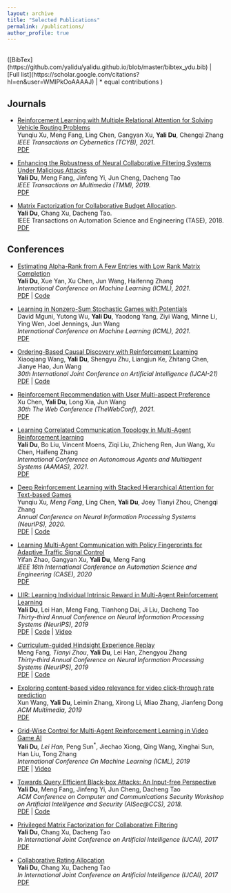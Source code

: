 ```yaml
---
layout: archive
title: "Selected Publications"
permalink: /publications/
author_profile: true
---
```

<br>
([BibTex](https://github.com/yalidu/yalidu.github.io/blob/master/bibtex_ydu.bib) 
| [Full list](https://scholar.google.com/citations?hl=en&user=WMlPkOoAAAAJ)
| * equal contributions
)

## Journals

* [ Reinforcement Learning with Multiple Relational Attention for Solving Vehicle Routing Problems
]() <br>
Yunqiu Xu, Meng Fang, Ling Chen, Gangyan Xu, **Yali Du**, Chengqi Zhang <br>
<i> IEEE Transactions on Cybernetics (TCYB), 2021.  </i> <br>
[PDF](https://ieeexplore.ieee.org/abstract/document/9478307)

* [ Enhancing the Robustness of Neural Collaborative Filtering Systems Under Malicious Attacks]() <br>
**Yali Du**, Meng Fang, Jinfeng Yi, Jun Cheng, Dacheng Tao <br>
<i> IEEE Transactions on Multimedia (TMM), 2019.  </i> <br>
[PDF](https://ieeexplore.ieee.org/stamp/stamp.jsp?arnumber=8576563)

*  [Matrix Factorization for Collaborative Budget Allocation](). <br>
**Yali Du**, Chang Xu, Dacheng Tao. <br>
IEEE Transactions on Automation Science and Engineering (TASE), 2018. <br>
[PDF](https://ieeexplore.ieee.org/stamp/stamp.jsp?arnumber=8437150)



## Conferences

* [Estimating Alpha-Rank from A Few Entries with Low Rank Matrix Completion]() <br>
**Yali Du**, Xue Yan, Xu Chen, Jun Wang, Haifenng Zhang <br>
<i>  International Conference on Machine Learning (ICML), 2021.  </i> <br>
 [PDF](http://proceedings.mlr.press/v139/du21e/du21e.pdf)
 |
 [Code](https://github.com/yalidu/optEval)

* [Learning in Nonzero-Sum Stochastic Games with Potentials]() <br>
David Mguni, Yutong Wu, **Yali Du**, Yaodong Yang, Ziyi Wang, Minne Li, Ying Wen, Joel Jennings, Jun Wang <br>
<i>  International Conference on Machine Learning (ICML), 2021.  </i> <br>
 [PDF](https://arxiv.org/pdf/2103.09284.pdf)


* [Ordering-Based Causal Discovery with Reinforcement Learning]() <br>
Xiaoqiang Wang,
**Yali Du**,
Shengyu Zhu,
Liangjun Ke,
Zhitang Chen,
Jianye Hao,
Jun Wang  <br>
<i> 30th International Joint Conference on Artificial Intelligence (IJCAI-21) </i> <br> 
[PDF](https://arxiv.org/abs/2105.06631)
|
[Code](https://github.com/huawei-noah/trustworthyAI/tree/master/gcastle)


* [Reinforcement Recommendation with User Multi-aspect Preference]() <br>
Xu Chen, **Yali Du**, Long Xia,  Jun Wang <br>
<i> 30th The Web Conference (TheWebConf), 2021.  </i> <br>
 [PDF](https://drive.google.com/file/d/1sgF6G6I2fhOwCGNS3Tfwc12C1y01B2VC/view?usp=sharing)

* [Learning Correlated Communication Topology in Multi-Agent Reinforcement learning]() <br>
**Yali Du**,  Bo Liu, Vincent Moens, Ziqi Liu,  Zhicheng Ren,  Jun Wang, Xu Chen, Haifeng Zhang <br>
<i> International Conference on Autonomous Agents and Multiagent Systems (AAMAS), 2021.  </i> <br>
 [PDF](http://www.ifaamas.org/Proceedings/aamas2021/pdfs/p456.pdf)

* [Deep Reinforcement Learning with Stacked Hierarchical Attention for Text-based Games]() <br>
Yunqiu Xu<sup>*</sup>, Meng Fang<sup>*</sup>, Ling Chen, **Yali Du**, Joey Tianyi Zhou, Chengqi Zhang <br>
<i> Annual Conference on Neural Information Processing Systems (NeurIPS), 2020.  </i> <br>
 [PDF](https://arxiv.org/abs/2010.11655)
| [Code](https://github.com/YunqiuXu/SHA-KG)

* [Learning Multi-Agent Communication with Policy Fingerprints for Adaptive Traffic Signal Control]() <br>
Yifan Zhao, Gangyan Xu, **Yali Du**, Meng Fang <br>
<i> IEEE 16th International Conference on Automation Science and Engineering (CASE), 2020 </i> <br>
 [PDF](https://ieeexplore.ieee.org/document/9216981)
 
* [LIIR: Learning Individual Intrinsic Reward in Multi-Agent Reinforcement Learning]() <br>
**Yali Du**, Lei Han, Meng Fang, Tianhong Dai, Ji Liu, Dacheng Tao<br>
<i> Thirty-third Annual Conference on Neural Information Processing Systems (NeurIPS), 2019 </i> <br>
[PDF](http://papers.nips.cc/paper/8691-liir-learning-individual-intrinsic-reward-in-multi-agent-reinforcement-learning.pdf) 
| [Code](https://github.com/yalidu/liir)
| [Video](https://drive.google.com/file/d/1JZFRF2cDoBQLzgxRg3I2fgAAnLEvH-01/view)

* [Curriculum-guided Hindsight Experience Replay]() <br>
Meng Fang<sup>*</sup>, Tianyi Zhou<sup>*</sup>, **Yali Du**, Lei Han, Zhengyou Zhang <br>
<i> Thirty-third Annual Conference on Neural Information Processing Systems (NeurIPS), 2019 </i> <br>
[PDF](https://papers.nips.cc/paper/9425-curriculum-guided-hindsight-experience-replay.pdf)
| [Code](https://github.com/mengf1/cher)

* [Exploring content-based video relevance for video click-through rate prediction]() <br>
Xun Wang, **Yali Du**, Leimin Zhang, Xirong Li, Miao Zhang, Jianfeng Dong <br>
<i> ACM Multimedia, 2019</i> <br>
[PDF](https://dl.acm.org/doi/pdf/10.1145/3343031.3356053)

* [Grid-Wise Control for Multi-Agent Reinforcement Learning in Video Game AI]() <br>
 **Yali Du**<sup>*</sup>, Lei Han<sup>*</sup>, Peng Sun<sup>*</sup>, Jiechao Xiong, Qing Wang, Xinghai Sun, Han Liu, Tong Zhang <br>
<i> International Conference On Machine Learning (ICML), 2019</i> <br>
[PDF](http://proceedings.mlr.press/v97/han19a/han19a.pdf)
| [Video](https://www.youtube.com/watch?v=LTcr01iTgZA)
* [Towards Query Efficient Black-box Attacks: An Input-free Perspective]() <br>
**Yali Du**, Meng Fang, Jinfeng Yi, Jun Cheng, Dacheng Tao <br>
<i> ACM Conference on Computer and Communications Security Workshop on
Artificial Intelligence and Security (AISec@CCS), 2018. </i> <br>
[PDF](https://dl.acm.org/doi/pdf/10.1145/3270101.3270106) |
[Code](https://github.com/yalidu/input-free-attack)

* [Privileged Matrix Factorization for Collaborative Filtering]() <br>
**Yali Du**, Chang Xu, Dacheng Tao <br>
<i>  In International Joint Conference on Artificial Intelligence (IJCAI), 2017 </i> <br>
[PDF](https://opus.lib.uts.edu.au/bitstream/10453/126369/1/0223.pdf)

* [Collaborative Rating Allocation]() <br>
**Yali Du**, Chang Xu, Dacheng Tao <br>
<i>In International Joint Conference on Artificial Intelligence (IJCAI), 2017  </i> <br>
[PDF](https://opus.lib.uts.edu.au/bitstream/10453/126336/4/ijcai17-Collaborative%20Rating%20Allocation.pdf)


